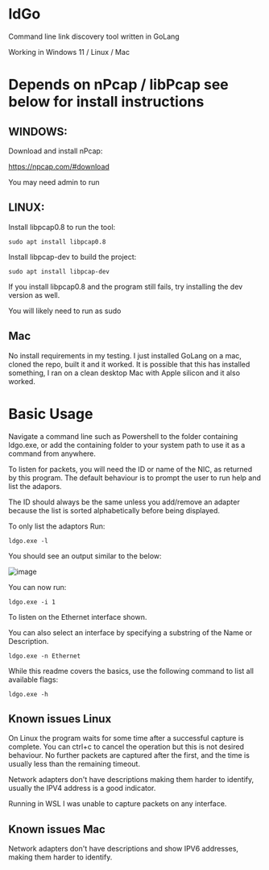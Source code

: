 # ldGo
Command line link discovery tool written in GoLang

Working in Windows 11 / Linux / Mac

# Depends on nPcap / libPcap see below for install instructions

## WINDOWS:

Download and install nPcap:

https://npcap.com/#download

You may need admin to run

## LINUX:

Install libpcap0.8 to run the tool:

    sudo apt install libpcap0.8 

Install libpcap-dev to build the project:

    sudo apt install libpcap-dev

If you install libpcap0.8 and the program still fails, try installing the dev version as well.

You will likely need to run as sudo

## Mac

No install requirements in my testing. I just installed GoLang on a mac, cloned the repo, built it and it worked. It is possible that this has installed something, I ran on a clean desktop Mac with Apple silicon and it also worked. 

# Basic Usage
Navigate a command line such as Powershell to the folder containing ldgo.exe, or add the containing folder to your system path to use it as a command from anywhere.

To listen for packets, you will need the ID or name of the NIC, as returned by this program. The default behaviour is to prompt the user to run help and list the adapors.

The ID should always be the same unless you add/remove an adapter because the list is sorted alphabetically before being displayed.

To only list the adaptors Run:

    ldgo.exe -l 

You should see an output similar to the below:

![image](https://github.com/user-attachments/assets/b3206ed2-1807-4b9c-9412-77597094d676)


You can now run:
    
    ldgo.exe -i 1
  
To listen on the Ethernet interface shown. 

You can also select an interface by specifying a substring of the Name or Description. 

    ldgo.exe -n Ethernet

While this readme covers the basics, use the following command to list all available flags:
    
    ldgo.exe -h

## Known issues Linux
On Linux the program waits for some time after a successful capture is complete. You can ctrl+c to cancel the operation but this is not desired behaviour. No further packets are captured after the first, and the time is usually less than the remaining timeout.

Network adapters don't have descriptions making them harder to identify, usually the IPV4 address is a good indicator.

Running in WSL I was unable to capture packets on any interface.

## Known issues Mac

Network adapters don't have descriptions and show IPV6 addresses, making them harder to identify. 
